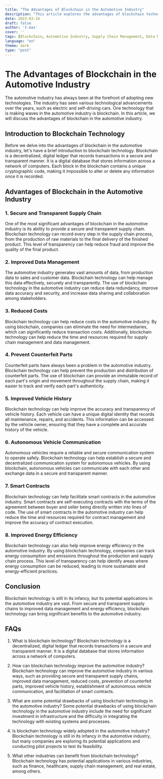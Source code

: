 ```yaml
---
title: "The Advantages of Blockchain in the Automotive Industry"
description: "This article explores the advantages of blockchain technology in the automotive industry. With its ability to provide secure and transparent supply chains, improved data management, reduced costs, prevention of counterfeit parts, improved vehicle history, establishment of autonomous vehicle communication, and facilitation of smart contracts, blockchain has the potential to revolutionize the way the automotive industry operates. However, there are also potential drawbacks to consider, such as the need for significant investment in infrastructure and the difficulty of integrating the technology with existing systems and processes."
date: 2023-03-16
draft: false
author: 't-max'
cover: ''
tags: [Blockchain, Automotive Industry, Supply Chain Management, Data Management, Smart Contracts, Autonomous Vehicles, Counterfeit Prevention, Cost Reductions.]
language: "en"
theme: dark
type: "post"
---
```


# The Advantages of Blockchain in the Automotive Industry

The automotive industry has always been at the forefront of adopting new technologies. The industry has seen various technological advancements over the years, such as electric and self-driving cars. One technology that is making waves in the automotive industry is blockchain. In this article, we will discuss the advantages of blockchain in the automotive industry.

## Introduction to Blockchain Technology

Before we delve into the advantages of blockchain in the automotive industry, let's have a brief introduction to blockchain technology. Blockchain is a decentralized, digital ledger that records transactions in a secure and transparent manner. It is a digital database that stores information across a network of computers. Each block in the blockchain contains a unique cryptographic code, making it impossible to alter or delete any information once it is recorded.

## Advantages of Blockchain in the Automotive Industry

### 1\. Secure and Transparent Supply Chain

One of the most significant advantages of blockchain in the automotive industry is its ability to provide a secure and transparent supply chain. Blockchain technology can record every step in the supply chain process, from the production of raw materials to the final delivery of the finished product. This level of transparency can help reduce fraud and improve the quality of the final product.

### 2\. Improved Data Management

The automotive industry generates vast amounts of data, from production data to sales and customer data. Blockchain technology can help manage this data effectively, securely and transparently. The use of blockchain technology in the automotive industry can reduce data redundancy, improve data accuracy and security, and increase data sharing and collaboration among stakeholders.

### 3\. Reduced Costs

Blockchain technology can help reduce costs in the automotive industry. By using blockchain, companies can eliminate the need for intermediaries, which can significantly reduce transaction costs. Additionally, blockchain technology can help reduce the time and resources required for supply chain management and data management.

### 4\. Prevent Counterfeit Parts

Counterfeit parts have always been a problem in the automotive industry. Blockchain technology can help prevent the production and distribution of counterfeit parts. The use of blockchain can provide an immutable record of each part's origin and movement throughout the supply chain, making it easier to track and verify each part's authenticity.

### 5\. Improved Vehicle History

Blockchain technology can help improve the accuracy and transparency of vehicle history. Each vehicle can have a unique digital identity that records all maintenance, repairs, and accidents. This information can be accessed by the vehicle owner, ensuring that they have a complete and accurate history of the vehicle.

### 6\. Autonomous Vehicle Communication

Autonomous vehicles require a reliable and secure communication system to operate safely. Blockchain technology can help establish a secure and decentralized communication system for autonomous vehicles. By using blockchain, autonomous vehicles can communicate with each other and exchange data in a secure and transparent manner.

### 7\. Smart Contracts

Blockchain technology can help facilitate smart contracts in the automotive industry. Smart contracts are self-executing contracts with the terms of the agreement between buyer and seller being directly written into lines of code. The use of smart contracts in the automotive industry can help reduce the time and resources required for contract management and improve the accuracy of contract execution.

### 8\. Improved Energy Efficiency

Blockchain technology can also help improve energy efficiency in the automotive industry. By using blockchain technology, companies can track energy consumption and emissions throughout the production and supply chain process. This level of transparency can help identify areas where energy consumption can be reduced, leading to more sustainable and energy-efficient practices.

## Conclusion

Blockchain technology is still in its infancy, but its potential applications in the automotive industry are vast. From secure and transparent supply chains to improved data management and energy efficiency, blockchain technology can bring significant benefits to the automotive industry.

## FAQs

1. What is blockchain technology? Blockchain technology is a decentralized, digital ledger that records transactions in a secure and transparent manner. It is a digital database that stores information across a network of computers.
    
2. How can blockchain technology improve the automotive industry? Blockchain technology can improve the automotive industry in various ways, such as providing secure and transparent supply chains, improved data management, reduced costs, prevention of counterfeit parts, improved vehicle history, establishment of autonomous vehicle communication, and facilitation of smart contracts.
    
3. What are some potential drawbacks of using blockchain technology in the automotive industry? Some potential drawbacks of using blockchain technology in the automotive industry include the need for significant investment in infrastructure and the difficulty in integrating the technology with existing systems and processes.
    
4. Is blockchain technology widely adopted in the automotive industry? Blockchain technology is still in its infancy in the automotive industry, but many companies are exploring its potential applications and conducting pilot projects to test its feasibility.
    
5. What other industries can benefit from blockchain technology? Blockchain technology has potential applications in various industries, such as finance, healthcare, supply chain management, and real estate, among others.